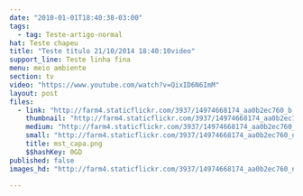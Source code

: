 ```yaml
---
date: "2010-01-01T18:40:38-03:00"
tags:
  - tag: Teste-artigo-normal
hat: Teste chapeu
title: "Teste titulo 21/10/2014 18:40:10video"
support_line: Teste linha fina
menu: meio ambiente
section: tv
video: "https://www.youtube.com/watch?v=QixID6N6ImM"
layout: post
files:
  - link: "http://farm4.staticflickr.com/3937/14974668174_aa0b2ec760_b.jpg"
    thumbnail: "http://farm4.staticflickr.com/3937/14974668174_aa0b2ec760_t.jpg"
    medium: "http://farm4.staticflickr.com/3937/14974668174_aa0b2ec760_z.jpg"
    small: "http://farm4.staticflickr.com/3937/14974668174_aa0b2ec760_n.jpg"
    title: mst_capa.png
    $$hashKey: 0GD
published: false
images_hd: "http://farm4.staticflickr.com/3937/14974668174_aa0b2ec760_n.jpg"

---
```

